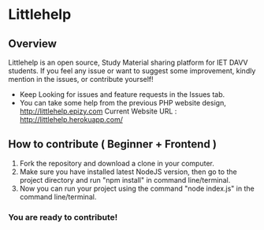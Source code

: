 # Littlehelp

## Overview

Littlehelp is an open source, Study Material sharing platform for IET DAVV students. If you feel any issue or want to suggest some improvement, kindly mention in the issues, or contribute yourself! 

- Keep Looking for issues and feature requests in the Issues tab.
- You can take some help from the previous PHP website design, http://littlehelp.epizy.com
Current Website URL : http://littlehelp.herokuapp.com/

## How to contribute ( Beginner + Frontend )
1. Fork the repository and download a clone in your computer.
2. Make sure you have installed latest NodeJS version, then go to the project directory and run "npm install" in command line/terminal.
3. Now you can run your project using the command "node index.js" in the command line/terminal.

### You are ready to contribute!
